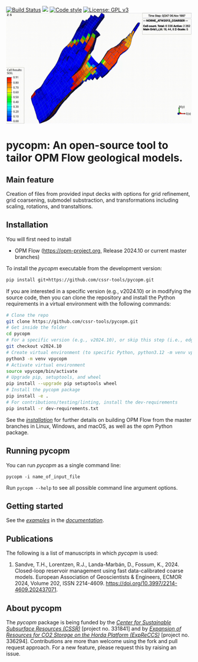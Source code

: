 [![Build Status](https://github.com/cssr-tools/pycopm/actions/workflows/CI.yml/badge.svg)](https://github.com/cssr-tools/pycopm/actions/workflows/CI.yml)
<a href="https://www.python.org/"><img src="https://img.shields.io/badge/python-3.11%20to%203.12-blue.svg"></a>
[![Code style](https://img.shields.io/badge/code%20style-black-000000.svg)](https://github.com/ambv/black)
[![License: GPL v3](https://img.shields.io/badge/License-GPLv3-blue.svg)](https://www.gnu.org/licenses/gpl-3.0)
<img src="docs/text/figs/pycopm.gif" width="900" height="300">

# pycopm: An open-source tool to tailor OPM Flow geological models. 

## Main feature
Creation of files from provided input decks with options for grid refinement, grid coarsening, submodel substraction, and transformations including scaling, rotations, and transtaltions.   

## Installation
You will first need to install
* OPM Flow (https://opm-project.org, Release 2024.10 or current master branches)

To install the _pycopm_ executable from the development version:

```bash
pip install git+https://github.com/cssr-tools/pycopm.git
```

If you are interested in a specific version (e.g., v2024.10) or in modifying the source code, then you can clone the repository and install the Python requirements in a virtual environment with the following commands:

```bash
# Clone the repo
git clone https://github.com/cssr-tools/pycopm.git
# Get inside the folder
cd pycopm
# For a specific version (e.g., v2024.10), or skip this step (i.e., edge version)
git checkout v2024.10
# Create virtual environment (to specific Python, python3.12 -m venv vpycopm)
python3 -m venv vpycopm
# Activate virtual environment
source vpycopm/bin/activate
# Upgrade pip, setuptools, and wheel
pip install --upgrade pip setuptools wheel
# Install the pycopm package
pip install -e .
# For contributions/testing/linting, install the dev-requirements
pip install -r dev-requirements.txt
``` 

See the [_installation_](https://cssr-tools.github.io/pycopm/installation.html) for further details on building OPM Flow from the master branches in Linux, Windows, and macOS, as well as the opm Python package.

## Running pycopm
You can run _pycopm_ as a single command line:
```
pycopm -i name_of_input_file
```
Run `pycopm --help` to see all possible command line argument options.

## Getting started
See the [_examples_](https://cssr-tools.github.io/pycopm/examples.html) in the [_documentation_](https://cssr-tools.github.io/pycopm/introduction.html).

## Publications
The following is a list of manuscripts in which _pycopm_ is used:

1. Sandve, T.H., Lorentzen, R.J., Landa-Marbán, D., Fossum, K., 2024. Closed-loop reservoir management using fast data-calibrated coarse models. European Association of Geoscientists & Engineers, ECMOR 2024, Volume 202, ISSN 2214-4609. https://doi.org/10.3997/2214-4609.202437071.

## About pycopm
The _pycopm_ package is being funded by the [_Center for Sustainable Subsurface Resources (CSSR)_](https://cssr.no) 
[project no. 331841] and by [_Expansion of Resources for CO2 Storage on the Horda Platform (ExpReCCS)_](https://www.norceresearch.no/en/projects/expansion-of-resources-for-co2-storage-on-the-horda-platform-expreccs) [project no. 336294].
Contributions are more than welcome using the fork and pull request approach.
For a new feature, please request this by raising an issue.
